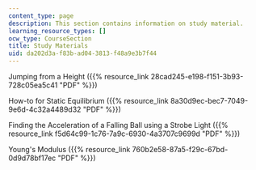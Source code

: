 ```yaml
---
content_type: page
description: This section contains information on study material.
learning_resource_types: []
ocw_type: CourseSection
title: Study Materials
uid: da202d3a-f83b-ad04-3813-f48a9e3b7f44
---
```


Jumping from a Height ({{% resource_link 28cad245-e198-f151-3b93-728c05ea5c41 "PDF" %}})

How-to for Static Equilibrium ({{% resource_link 8a30d9ec-bec7-7049-9e6d-4c32a4489d32 "PDF" %}})

Finding the Acceleration of a Falling Ball using a Strobe Light ({{% resource_link f5d64c99-1c76-7a9c-6930-4a3707c9699d "PDF" %}})

Young's Modulus ({{% resource_link 760b2e58-87a5-f29c-67bd-0d9d78bf17ec "PDF" %}})